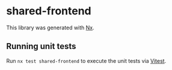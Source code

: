 # shared-frontend

This library was generated with [Nx](https://nx.dev).

## Running unit tests

Run `nx test shared-frontend` to execute the unit tests via [Vitest](https://vitest.dev/).
